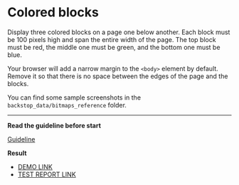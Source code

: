 # Colored blocks

Display three colored blocks on a page one below another. Each block
must be 100 pixels high and span the entire width of the page.
The top block must be red, the middle one must be green, and the bottom one
must be blue.

Your browser will add a narrow margin to the `<body>` element by default. Remove
it so that there is no space between the edges of the page and the blocks.

You can find some sample screenshots in the `backstop_data/bitmaps_reference` folder.

---

**Read the guideline before start**

[Guideline](https://mate-academy.github.io/layout_task-guideline/)

**Result**

 - [DEMO LINK](https://lowlifeboy.github.io/layout_colored-blocks/) <br>
 - [TEST REPORT LINK](https://lowlifeboy.github.io/layout_colored-blocks/report/html_report/)
